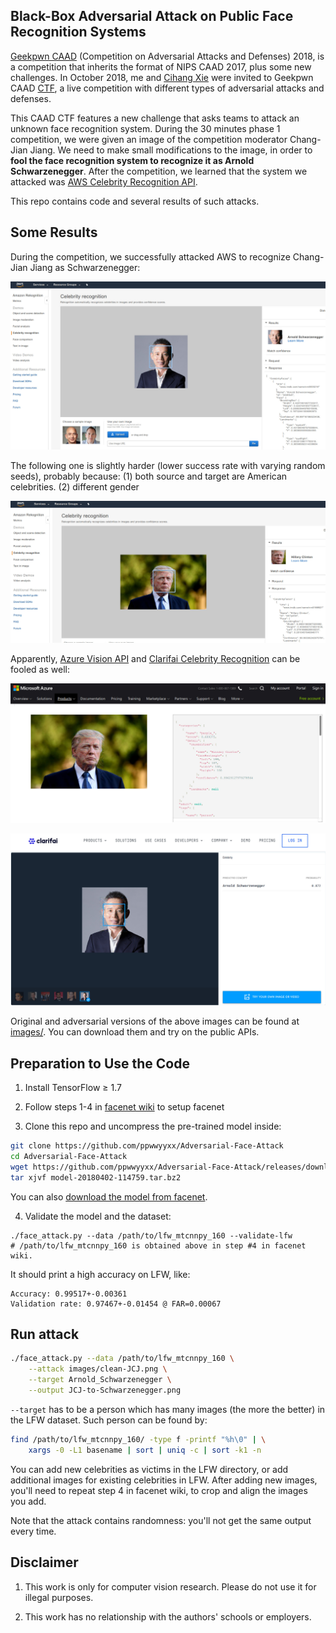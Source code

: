 
## Black-Box Adversarial Attack on Public Face Recognition Systems

[Geekpwn CAAD](https://en.caad.geekpwn.org/) (Competition on Adversarial Attacks and Defenses) 2018, 
is a competition that inherits the format of NIPS CAAD 2017, plus some new challenges.
In October 2018, me and [Cihang Xie](https://cihangxie.github.io/) were invited 
to Geekpwn CAAD [CTF](https://ctftime.org/ctf-wtf/), a live competition with different types of adversarial attacks and defenses.

This CAAD CTF features a new challenge that asks teams to attack an unknown 
face recognition system.
During the 30 minutes phase 1 competition, we were given an image of the 
competition moderator Chang-Jian Jiang. 
We need to make small modifications to the image, 
in order to __fool the face recognition system to recognize it as Arnold Schwarzenegger__.
After the competition, we learned that the system we attacked was
[AWS Celebrity Recognition API](https://aws.amazon.com/blogs/aws/amazon-rekognition-update-celebrity-recognition/).

This repo contains code and several results of such attacks.

## Some Results

During the competition, we successfully attacked AWS to recognize Chang-Jian
Jiang as Schwarzenegger:

![AWS-JCJ](demo/AWS-JCJ.jpg)

The following one is slightly harder (lower success rate with varying random seeds),
probably because: (1) both source and target are American celebrities. (2) different gender

![AWS-Trump](demo/AWS-Trump.jpg)

Apparently, 
[Azure Vision API](https://azure.microsoft.com/en-us/services/cognitive-services/computer-vision/)
and 
[Clarifai Celebrity
Recognition](https://clarifai.com/models/celebrity-image-recognition-model-e466caa0619f444ab97497640cefc4dc)
can be fooled as well:

![Azure-Trump](demo/Azure-Trump.jpg)

![Clarifai-JCJ](demo/Clarifai-JCJ.jpg)

Original and adversarial versions of the above images can be found at [images/](images).
You can download them and try on the public APIs.

## Preparation to Use the Code

1. Install TensorFlow ≥ 1.7

2. Follow steps 1-4 in [facenet wiki](https://github.com/davidsandberg/facenet/wiki/Validate-on-LFW) to setup facenet

3. Clone this repo and uncompress the pre-trained model inside:
```bash
git clone https://github.com/ppwwyyxx/Adversarial-Face-Attack
cd Adversarial-Face-Attack
wget https://github.com/ppwwyyxx/Adversarial-Face-Attack/releases/download/v0.1/model-20180402-114759.tar.bz2
tar xjvf model-20180402-114759.tar.bz2
```
You can also [download the model from facenet](https://github.com/davidsandberg/facenet#pre-trained-models).

4. Validate the model and the dataset:
```
./face_attack.py --data /path/to/lfw_mtcnnpy_160 --validate-lfw
# /path/to/lfw_mtcnnpy_160 is obtained above in step #4 in facenet wiki.
```

It should print a high accuracy on LFW, like:
```
Accuracy: 0.99517+-0.00361
Validation rate: 0.97467+-0.01454 @ FAR=0.00067
```

## Run attack

```bash
./face_attack.py --data /path/to/lfw_mtcnnpy_160 \
	--attack images/clean-JCJ.png \
	--target Arnold_Schwarzenegger \
	--output JCJ-to-Schwarzenegger.png
```

`--target` has to be a person which has many images (the more the better) 
in the LFW dataset. Such person can be found by:

```bash
find /path/to/lfw_mtcnnpy_160/ -type f -printf "%h\0" | \
    xargs -0 -L1 basename | sort | uniq -c | sort -k1 -n 
```

You can add new celebrities as victims in the LFW directory,
or add additional images for existing celebrities in LFW. 
After adding new images, you'll need to repeat step 4 in facenet wiki, 
to crop and align the images you add.

Note that the attack contains randomness: you'll not get the same output every time.

## Disclaimer

1. This work is only for computer vision research. Please do not use it for illegal purposes.

2. This work has no relationship with the authors' schools or employers.
